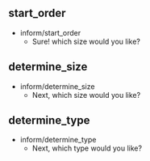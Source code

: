 ## start_order
* inform/start_order
  - Sure! which size would you like?

## determine_size
* inform/determine_size
  - Next, which size would you like?

## determine_type
* inform/determine_type
  - Next, which type would you like?